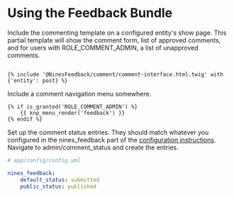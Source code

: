 Using the Feedback Bundle
=========================

Include the commenting template on a configured entity's show page. This 
partial template will show the comment form, list of approved comments, and for
users with ROLE_COMMENT_ADMIN, a list of unapproved comments.

```twig

{% include '@NinesFeedback/comment/comment-interface.html.twig' with {'entity': post} %}
```

Include a comment navigation menu somewhere.

```twig
{% if is_granted('ROLE_COMMENT_ADMIN') %}
    {{ knp_menu_render('feedback') }}
{% endif %}
```

Set up the comment status entries. They should match whatever you configured in 
the nines_feedback part of the [configuration instructions](config.md). Navigate
to admin/comment_status and create the entries.

```yaml
# app/config/config.yml

nines_feedback:
    default_status: submitted
    public_status: published
```
